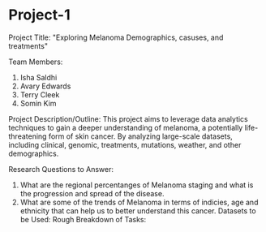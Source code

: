 # Project-1

Project Title: "Exploring Melanoma Demographics, casuses, and treatments"

Team Members:
1. Isha Saldhi
2. Avary Edwards
3. Terry Cleek
4. Somin Kim
     
Project Description/Outline:
This project aims to leverage data analytics techniques to gain a deeper understanding of melanoma, a potentially life-threatening form of skin cancer. By analyzing large-scale datasets, including clinical, genomic, treatments, mutations, weather, and other demographics.

Research Questions to Answer:
1. What are the regional percentanges of Melanoma staging and what is the progression and spread of the disease.
2. What are some of the trends of Melanoma in terms of indicies, age and ethnicity that can help us to better understand this cancer.
Datasets to be Used:
Rough Breakdown of Tasks:
